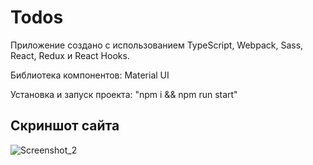 # Todos

Приложение создано с использованием TypeScript, Webpack, Sass, React, Redux и React Hooks.

Библиотека компонентов: Material UI

Установка и запуск проекта: "npm i && npm run start"

Скриншот сайта 
-------------------
![Screenshot_2](https://user-images.githubusercontent.com/50023740/181511466-798fca7e-3270-4cf0-b5e8-b8574a9e0ca5.png)
